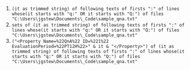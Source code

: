 
1. `(it as trimmed string) of following texts of firsts ":" of lines whose(it starts with "q:" OR it starts with "Q:") of files "C:\Users\jgstew\Documents\_Code\sample_qna.txt"`
1. `sets of (it as trimmed string) of following texts of firsts ":" of lines whose(it starts with "q:" OR it starts with "Q:") of files "C:\Users\jgstew\Documents\_Code\sample_qna.txt"`
1. `("<Property Name=%22QnA%22 ID=%221%22 EvaluationPeriod=%22PT12H%22>" & it & "</Property>") of (it as trimmed string) of following texts of firsts ":" of lines whose(it starts with "q:" OR it starts with "Q:") of files "C:\Users\jgstew\Documents\_Code\sample_qna.txt"`
